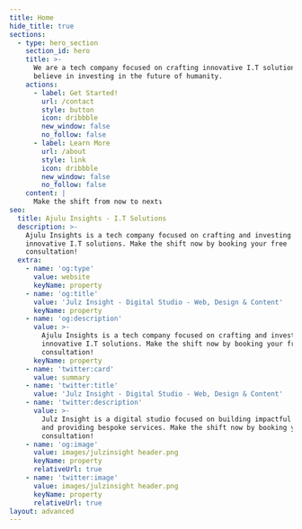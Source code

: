 ```yaml
---
title: Home
hide_title: true
sections:
  - type: hero_section
    section_id: hero
    title: >-
      We are a tech company focused on crafting innovative I.T solutions. We
      believe in investing in the future of humanity.
    actions:
      - label: Get Started!
        url: /contact
        style: button
        icon: dribbble
        new_window: false
        no_follow: false
      - label: Learn More
        url: /about
        style: link
        icon: dribbble
        new_window: false
        no_follow: false
    content: |
      Make the shift from now to next↴
seo:
  title: Ajulu Insights - I.T Solutions
  description: >-
    Ajulu Insights is a tech company focused on crafting and investing in
    innovative I.T solutions. Make the shift now by booking your free
    consultation!
  extra:
    - name: 'og:type'
      value: website
      keyName: property
    - name: 'og:title'
      value: 'Julz Insight - Digital Studio - Web, Design & Content'
      keyName: property
    - name: 'og:description'
      value: >-
        Ajulu Insights is a tech company focused on crafting and investing in
        innovative I.T solutions. Make the shift now by booking your free
        consultation!
      keyName: property
    - name: 'twitter:card'
      value: summary
    - name: 'twitter:title'
      value: 'Julz Insight - Digital Studio - Web, Design & Content'
    - name: 'twitter:description'
      value: >-
        Julz Insight is a digital studio focused on building impactful products
        and providing bespoke services. Make the shift now by booking your free
        consultation!
    - name: 'og:image'
      value: images/julzinsight header.png
      keyName: property
      relativeUrl: true
    - name: 'twitter:image'
      value: images/julzinsight header.png
      keyName: property
      relativeUrl: true
layout: advanced
---
```

